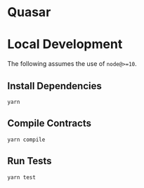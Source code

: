 # Quasar


# Local Development

The following assumes the use of `node@>=10`.

## Install Dependencies

`yarn`

## Compile Contracts

`yarn compile`

## Run Tests

`yarn test`
